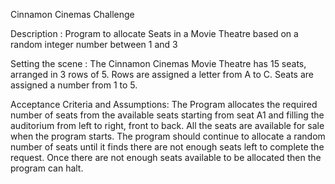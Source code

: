 
Cinnamon Cinemas Challenge

Description :
Program to allocate Seats in a Movie Theatre based on a random integer number between 1 and 3

Setting the scene :
The Cinnamon Cinemas Movie Theatre has 15 seats, arranged in 3 rows of 5.
Rows are assigned a letter from A to C.
Seats are assigned a number from 1 to 5.

Acceptance Criteria and Assumptions:
The Program allocates the required number of seats from the available seats starting from seat A1 and filling the auditorium from
left to right, front to back.
All the seats are available for sale when the program starts.
The program should continue to allocate a random number of seats until it finds there are not enough seats left to complete the request.
Once there are not enough seats available to be allocated then the program can halt.